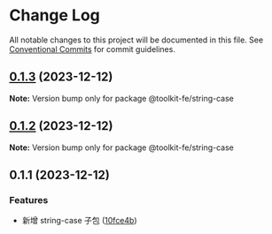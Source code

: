 # Change Log

All notable changes to this project will be documented in this file.
See [Conventional Commits](https://conventionalcommits.org) for commit guidelines.

## [0.1.3](https://github.com/lexmin0412/toolkit-fe/compare/v0.1.2...v0.1.3) (2023-12-12)

**Note:** Version bump only for package @toolkit-fe/string-case





## [0.1.2](https://github.com/lexmin0412/toolkit-fe/compare/v0.1.1...v0.1.2) (2023-12-12)

**Note:** Version bump only for package @toolkit-fe/string-case





## 0.1.1 (2023-12-12)


### Features

* 新增 string-case 子包 ([10fce4b](https://github.com/lexmin0412/toolkit-fe/commit/10fce4b69dccde2986367fb84e47173beb402323))

